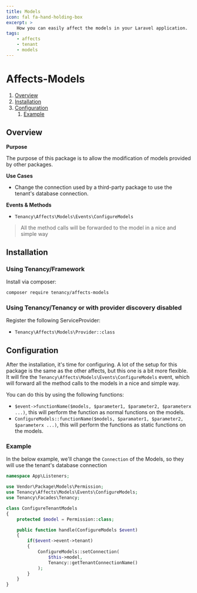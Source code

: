 ```yaml
---
title: Models
icon: fal fa-hand-holding-box
excerpt: >
    How you can easily affect the models in your Laravel application.
tags:
    - affects
    - tenant
    - models
---
```


# Affects-Models

1. [Overview](#overview)
2. [Installation](#installation)
3. [Configuration](#configuration)
    1. [Example](#example)

## Overview

**Purpose**

The purpose of this package is to allow the modification of models provided by other packages.

**Use Cases**

- Change the connection used by a third-party package to use the tenant's database connection.

**Events & Methods**

- `Tenancy\Affects\Models\Events\ConfigureModels`

> All the method calls will be forwarded to the model in a nice and simple way

## Installation

### Using Tenancy/Framework
Install via composer:
```bash
composer require tenancy/affects-models
```

### Using Tenancy/Tenancy or with provider discovery disabled
Register the following ServiceProvider: 
  - `Tenancy\Affects\Models\Provider::class`

## Configuration
After the installation, it's time for configuring. A lot of the setup for this package is the same as the other affects, but this one is a bit more flexible. It will fire the `Tenancy\Affects\Models\Events\ConfigureModels` event, which will forward all the method calls to the models in a nice and simple way.

You can do this by using the following functions:
- `$event->functionName($models, $parameter1, $parameter2, $parameterx ...)`, this will perform the function as normal functions on the models.
- `ConfigureModels::functionName($models, $paramater1, $parameter2, $parameterx ...)`, this will perform the functions as static functions on the models.

### Example
In the below example, we'll change the `Connection` of the Models, so they will use the tenant's database connection

```php
namespace App\Listeners;

use Vendor\Package\Models\Permission;
use Tenancy\Affects\Models\Events\ConfigureModels;
use Tenancy\Facades\Tenancy;

class ConfigureTenantModels
{
    protected $model = Permission::class;

    public function handle(ConfigureModels $event)
    {
        if($event->event->tenant)
        {
            ConfigureModels::setConnection(
                $this->model,
                Tenancy::getTenantConnectionName()
            );
        }
    }
}
```